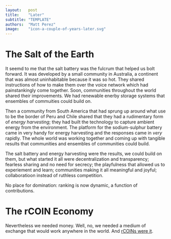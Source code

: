```yaml
---
layout:   post
title:    "Later"
subtitle: "TEMPLATE"
authors:  "Matt Perez"
image:    "icon-a-couple-of-years-later.svg"
---
```


<div style="display: none;">
 <p>It took effort, but it didn't take long. We were used to competition and domination, but it killed us. Restarting from near scratch actually helped.</p>
</div>

<h1>The Salt of the Earth</h1>
 <p>It seemd to me that the salt battery was the fulcrum that helped us bolt forward. It was developed by a small community in Australia, a continent that was almost uninhabitable because it was so hot. They shared instructions of how to make them over the voice network which had painstankingly come together. Soon, communities throughout the world shared their improvements. We had renewable enerby storage systems that ensembles of commuities could build on.</p>
 <p>Then a community from South America that had sprung up around what use to be the border of Peru and Chile shared that they had a rudimentary form of <em>energy harvesting</em>; they had built the technology to capture ambient energy from the environment. The platform for the sodium-sulphur battery came in very handy for energy harvesting and the responses came in <em>very</em> rapidly. The whole world was working together and coming up with tangible results that communities and ensembles of communities could build.</p>
 <p>The salt battery and energy harvesting were the results, we could build on them, but what started it all were decentralization and transparency; fearless sharing and no need for secrecy; the playfulness that allowed us to experiement and learn; communities making it all meaningful and joyful; collaboratioon instead of ruthless competition.</p>
 <p> No place for domination: ranking is now dynamic, a function of contributions.</p>

<h1>The rCOIN Economy</h1>
 <p>Nevertheless we needed money. Well, no, we needed a medium of exchange that would work anywhere in the world. And <a href="https://radicalcompanies.com/2022/05/07/rcoin.html">rCOINs were it</a>.</p>